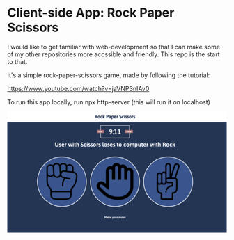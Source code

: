 # Client-side App: Rock Paper Scissors 

I would like to get familiar with web-development so that I can make some of my other repositories more accssible and friendly. 
This repo is the start to that. 

It's a simple rock-paper-scissors game, made by following the tutorial: 

https://www.youtube.com/watch?v=jaVNP3nIAv0 

To run this app locally, run npx http-server (this will run it on localhost)

![Alt text](image.png)